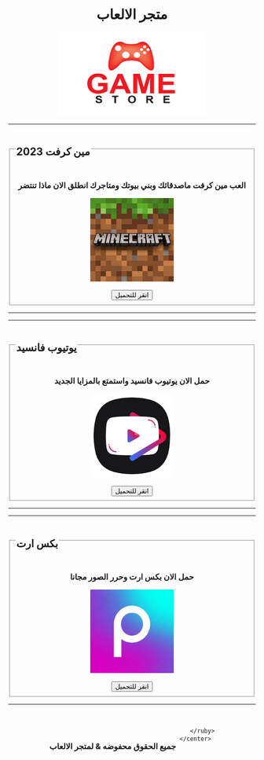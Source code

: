 <html>

<head>
    <title>متجر الالعاب</title>
    <meta charset="utf-8">
    <link rel="stylesheet" href="style.css">
    <meta name="viewport" content="width=device-width">

</head>

<body>
    <center>
        <h1>متجر الالعاب</h1>
        <img src="2.png" width="300px" height="170px">
        <hr>
        <fieldset>
            <legend>
                <h2>مين كرفت 2023</h2>
            </legend>
            <footer size="1" color="gray">
                <h3>العب مين كرفت ماصدقائك وبني بيوتك ومتاجرك انطلق الان ماذا تنتضر</h3>
            </footer>
            <img src="1.jfif" width="170px" height="170px">
            <p></p>
            <a href="https://bit.ly/3NLfTbe"><button class="1">انقر للتحميل </button></a>
        </fieldset>
        <hr>
        <hr>
        <fieldset>
            <legend>
                <h2>يوتيوب فانسيد</h2>
            </legend>
            <footer size="1" color="gray">
                <h3>حمل الان يوتيوب فانسيد واستمتع بالمزايا الجديد </h3>
            </footer>
            <img src="3.png" width="170px" height="170px">
            <p></p>
            <a href="https://bit.ly/3UtBMxP"><button class="2">انقر للتحميل </button></a>
        </fieldset>
        <hr>
        <hr>
        <fieldset>
            <legend>
                <h2>بكس ارت</h2>
            </legend>
            <footer size="1" color="gray">
                <h3>حمل الان بكس ارت وحرر الصور مجانا</h3>
            </footer>
            <img src="4.jfif" width="170px" height="170px">
            <p></p>
            <a href="https://bit.ly/3T8DuU8"><button class="3">انقر للتحميل </button></a>
        </fieldset>
        <hr>
        <br>
        <ruby>
           <rb> <h3>جميع الحقوق محفوضه & لمتجر الالعاب</h3></rb>
           <rt></rt>

        </ruby>
    </center>

</body>

</html>

